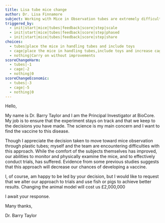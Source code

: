 ```yaml
---
title: Lisa tube mice change
author: Dr. Lisa Finnamore
subject: Working with Mice in Observation tubes are extremely difficult
triggered_by:
  - init|start|mice|tubes|feedback|score|step|scale
  - init|start|mice|tubes|feedback|score|step|phased
  - init|start|mice|tubes|feedback|score|step|share
choices:
  - tubes|place the mice in handling tubes and include toys
  - cage|place the mice in handling tubes,include toys and increase cage sizes
  - nothing|Carry on without improvements
scoreChangeHarm:
  - tubes|-1
  - cage|-2
  - nothing|0
scoreChangeEconomic:
  - tubes|-3
  - cage|-5
  - nothing|0
---
```


Hello,

My name is Dr. Barry Taylor and I am the Principal Investigator at BioCore. My job is to ensure that the experiment stays on track and that we keep to the decisions you have made. The science is my main concern and I want to find the vaccine to this disease.

Though I appreciate the decision taken to move toward mice observation through plastic tubes; myself and the team are encountering difficulties with this approach. While the comfort of the subjects themselves has improved, our abilities to monitor and physically examine the mice, and to effectively conduct trials, has suffered. Evidence from some previous studies suggests that this approach will decrease our chances of developing a vaccine.

I, of course, am happy to be led by your decision, but I would like to request that we alter our approach to trials and use fish or pigs to achieve better results. Changing the animal model will cost us £2,000,000

I await your response.

Many thanks,

Dr. Barry Taylor
